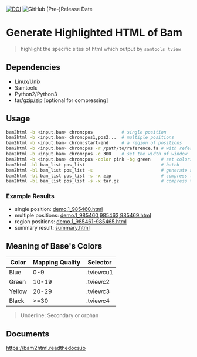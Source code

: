 [![DOI](https://zenodo.org/badge/291003590.svg)](https://doi.org/10.5281/zenodo.4005607)
![GitHub (Pre-)Release Date](https://img.shields.io/github/release-date-pre/suqingdong/bam2html)



# Generate Highlighted HTML of Bam
> highlight the specific sites of html which output by `samtools tview`


## Dependencies
- Linux/Unix
- Samtools
- Python2/Python3
- tar/gzip/zip [optional for compressing]


## Usage
```bash
bam2html -b <input.bam> chrom:pos           # single position
bam2html -b <input.bam> chrom:pos1,pos2...  # multiple positions
bam2html -b <input.bam> chrom:start-end     # a region of positions
bam2html -b <input.bam> chrom:pos -r /path/to/reference.fa # with reference
bam2html -b <input.bam> chrom:pos -c 300    # set the width of window
bam2html -b <input.bam> chrom:pos -color pink -bg green    # set colors
bam2html -bl bam_list pos_list                             # batch
bam2html -bl bam_list pos_list -s                          # generate summary.html
bam2html -bl bam_list pos_list -s -x zip                   # compress the result with zip
bam2html -bl bam_list pos_list -s -x tar.gz                # compress the result with tar/gzip
```



### Example Results
- single position: [demo.1_985460.html](https://suqingdong.github.io/bam2html/example/demo.1_985460.html)
- multiple positions: [demo.1_985460,985463,985469.html](https://suqingdong.github.io/bam2html/example/demo.1_985460,985463,985469.html)
- region positions: [demo.1_985461-985465.html](https://suqingdong.github.io/bam2html/example/demo.1_985461-985465.html)
- summary result: [summary.html](https://suqingdong.github.io/bam2html/example/summary.html)

## Meaning of Base's Colors
| Color | Mapping Quality | Selector |
| - | - | - |
| Blue | 0-9 | .tviewcu1 |
| Green | 10-19 | .tviewc2 |
| Yellow | 20-29 | .tviewc3 |
| Black |>=30 | .tviewc4 |

> Underline: Secondary or orphan

## Documents
https://bam2html.readthedocs.io
